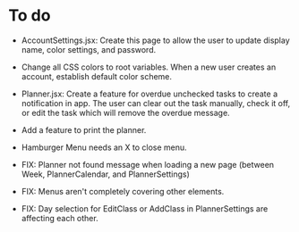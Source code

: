 # To do
- AccountSettings.jsx: Create this page to allow the user to update display name, color settings, and password.
- Change all CSS colors to root variables. When a new user creates an account, establish default color scheme.
- Planner.jsx: Create a feature for overdue unchecked tasks to create a notification in app. The user can clear out the task manually, check it off, or edit the task which will remove the overdue message.
- Add a feature to print the planner.
- Hamburger Menu needs an X to close menu.

- FIX: Planner not found message when loading a new page (between Week, PlannerCalendar, and PlannerSettings)
- FIX: Menus aren't completely covering other elements.
- FIX: Day selection for EditClass or AddClass in PlannerSettings are affecting each other.